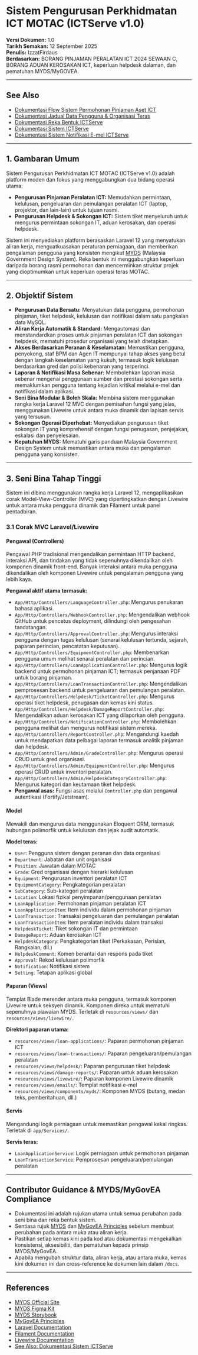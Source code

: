 # Sistem Pengurusan Perkhidmatan ICT MOTAC (ICTServe v1.0)

**Versi Dokumen:** 1.0  
**Tarikh Semakan:** 12 September 2025  
**Penulis:** IzzatFirdaus  
**Berdasarkan:** BORANG PINJAMAN PERALATAN ICT 2024 SEWAAN C, BORANG ADUAN KEROSAKAN ICT, keperluan helpdesk dalaman, dan pematuhan MYDS/MyGOVEA.

<!-- Nota: Dokumen ini telah disemak untuk pematuhan kepada MYDS dan 18 Prinsip MyGOVEA. -->

---

## See Also

- [Dokumentasi Flow Sistem Permohonan Pinjaman Aset ICT](<./Dokumentasi_Flow_Sistem_Permohonan_Pinjaman_Aset_ICT_ICTServe(iServe).md>)
- [Dokumentasi Jadual Data Pengguna & Organisasi Teras](<./Dokumentasi_Jadual_Data_Pengguna_Organisasi_Teras_ICTServe(iServe).md>)
- [Dokumentasi Reka Bentuk ICTServe](<./Dokumentasi_Reka_Bentuk_ICTServe(iServe).md>)
- [Dokumentasi Sistem ICTServe](<./Dokumentasi_Sistem_ICTServe(iServe).md>)
- [Dokumentasi Sistem Notifikasi E-mel ICTServe](<./Dokumentasi_Sistem_Notifikasi_E-mel_ICTServe(iServe).md>)

---

## 1. Gambaran Umum

Sistem Pengurusan Perkhidmatan ICT MOTAC (ICTServe v1.0) adalah platform moden dan fokus yang menggabungkan dua bidang operasi utama:

- **Pengurusan Pinjaman Peralatan ICT:** Memudahkan permintaan, kelulusan, pengeluaran dan pemulangan peralatan ICT (laptop, projektor, dan lain-lain) untuk tujuan rasmi.
- **Pengurusan Helpdesk & Sokongan ICT:** Sistem tiket menyeluruh untuk mengurus permintaan sokongan IT, aduan kerosakan, dan operasi helpdesk.

Sistem ini menyediakan platform berasaskan Laravel 12 yang menyatukan aliran kerja, menguatkuasakan peraturan perniagaan, dan memberikan pengalaman pengguna yang konsisten mengikut [MYDS](https://design.digital.gov.my/) (Malaysia Government Design System). Reka bentuk ini menggabungkan keperluan daripada borang rasmi permohonan dan mencerminkan struktur projek yang dioptimumkan untuk keperluan operasi teras MOTAC.

---

## 2. Objektif Sistem

- **Pengurusan Data Bersatu:** Menyatukan data pengguna, permohonan pinjaman, tiket helpdesk, kelulusan dan notifikasi dalam satu pangkalan data MySQL.
- **Aliran Kerja Automatik & Standard:** Mengautomasi dan menstandardkan proses untuk pinjaman peralatan ICT dan sokongan helpdesk, mematuhi prosedur organisasi yang telah ditetapkan.
- **Akses Berdasarkan Peranan & Keselamatan:** Memastikan pengguna, penyokong, staf BPM dan Agen IT mempunyai tahap akses yang betul dengan langkah keselamatan yang kukuh, termasuk logik kelulusan berdasarkan gred dan polisi kebenaran yang terperinci.
- **Laporan & Notifikasi Masa Sebenar:** Membolehkan laporan masa sebenar mengenai penggunaan sumber dan prestasi sokongan serta memaklumkan pengguna tentang kejadian kritikal melalui e-mel dan notifikasi dalam aplikasi.
- **Seni Bina Modular & Boleh Skala:** Membina sistem menggunakan rangka kerja Laravel 12 MVC dengan pemisahan fungsi yang jelas, menggunakan Livewire untuk antara muka dinamik dan lapisan servis yang tersusun.
- **Sokongan Operasi Diperhebat:** Menyediakan pengurusan tiket sokongan IT yang komprehensif dengan fungsi penugasan, penjejakan, eskalasi dan penyelesaian.
- **Kepatuhan MYDS:** Mematuhi garis panduan Malaysia Government Design System untuk memastikan antara muka dan pengalaman pengguna yang konsisten.

---

## 3. Seni Bina Tahap Tinggi

Sistem ini dibina menggunakan rangka kerja Laravel 12, mengaplikasikan corak Model-View-Controller (MVC) yang dipertingkatkan dengan Livewire untuk antara muka pengguna dinamik dan Filament untuk panel pentadbiran.

### 3.1 Corak MVC Laravel/Livewire

#### Pengawal (Controllers)

Pengawal PHP tradisional mengendalikan permintaan HTTP backend, interaksi API, dan tindakan yang tidak sepenuhnya dikendalikan oleh komponen dinamik front-end. Banyak interaksi antara muka pengguna dikendalikan oleh komponen Livewire untuk pengalaman pengguna yang lebih kaya.

**Pengawal aktif utama termasuk:**

- `App/Http/Controllers/LanguageController.php`: Mengurus penukaran bahasa aplikasi.
- `App/Http/Controllers/WebhookController.php`: Mengendalikan webhook GitHub untuk pencetus deployment, dilindungi oleh pengesahan tandatangan.
- `App/Http/Controllers/ApprovalController.php`: Mengurus interaksi pengguna dengan tugas kelulusan (senarai kelulusan tertunda, sejarah, paparan perincian, pencatatan keputusan).
- `App/Http/Controllers/EquipmentController.php`: Membenarkan pengguna umum melihat senarai peralatan dan perincian.
- `App/Http/Controllers/LoanApplicationController.php`: Mengurus logik backend untuk permohonan pinjaman ICT; termasuk penjanaan PDF untuk borang pinjaman.
- `App/Http/Controllers/LoanTransactionController.php`: Mengendalikan pemprosesan backend untuk pengeluaran dan pemulangan peralatan.
- `App/Http/Controllers/Helpdesk/TicketController.php`: Mengurus operasi tiket helpdesk, penugasan dan kemas kini status.
- `App/Http/Controllers/Helpdesk/DamageReportController.php`: Mengendalikan aduan kerosakan ICT yang dilaporkan oleh pengguna.
- `App/Http/Controllers/NotificationController.php`: Membolehkan pengguna melihat dan mengurus notifikasi sistem mereka.
- `App/Http/Controllers/ReportController.php`: Mengandungi kaedah untuk mendapatkan data pelbagai laporan termasuk analitik pinjaman dan helpdesk.
- `App/Http/Controllers/Admin/GradeController.php`: Mengurus operasi CRUD untuk gred organisasi.
- `App/Http/Controllers/Admin/EquipmentController.php`: Mengurus operasi CRUD untuk inventori peralatan.
- `App/Http/Controllers/Admin/HelpdeskCategoryController.php`: Mengurus kategori dan keutamaan tiket helpdesk.
- **Pengawal asas:** Fungsi asas melalui `Controller.php` dan pengawal autentikasi (Fortify/Jetstream).

#### Model

Mewakili dan mengurus data menggunakan Eloquent ORM, termasuk hubungan polimorfik untuk kelulusan dan jejak audit automatik.

**Model teras:**

- `User`: Pengguna sistem dengan peranan dan data organisasi
- `Department`: Jabatan dan unit organisasi
- `Position`: Jawatan dalam MOTAC
- `Grade`: Gred organisasi dengan hierarki kelulusan
- `Equipment`: Pengurusan inventori peralatan ICT
- `EquipmentCategory`: Pengkategorian peralatan
- `SubCategory`: Sub-kategori peralatan
- `Location`: Lokasi fizikal penyimpanan/penggunaan peralatan
- `LoanApplication`: Permohonan pinjaman peralatan ICT
- `LoanApplicationItem`: Item individu dalam permohonan pinjaman
- `LoanTransaction`: Transaksi pengeluaran dan pemulangan peralatan
- `LoanTransactionItem`: Item peralatan individu dalam transaksi
- `HelpdeskTicket`: Tiket sokongan IT dan permintaan
- `DamageReport`: Aduan kerosakan ICT
- `HelpdeskCategory`: Pengkategorian tiket (Perkakasan, Perisian, Rangkaian, dll.)
- `HelpdeskComment`: Komen berantai dan respons pada tiket
- `Approval`: Rekod kelulusan polimorfik
- `Notification`: Notifikasi sistem
- `Setting`: Tetapan aplikasi global

#### Paparan (Views)

Templat Blade merender antara muka pengguna, termasuk komponen Livewire untuk seksyen dinamik. Komponen direka untuk mematuhi sepenuhnya piawaian MYDS. Terletak di `resources/views/` dan `resources/views/livewire/`.

**Direktori paparan utama:**

- `resources/views/loan-applications/`: Paparan permohonan pinjaman ICT
- `resources/views/loan-transactions/`: Paparan pengeluaran/pemulangan peralatan
- `resources/views/helpdesk/`: Paparan pengurusan tiket helpdesk
- `resources/views/damage-reports/`: Paparan untuk aduan kerosakan
- `resources/views/livewire/`: Paparan komponen Livewire dinamik
- `resources/views/emails/`: Templat notifikasi e-mel
- `resources/views/components/myds/`: Komponen MYDS (butang, medan teks, pemberitahuan, dll.)

#### Servis

Mengandungi logik perniagaan untuk memastikan pengawal kekal ringkas. Terletak di `app/Services/`.

**Servis teras:**

- `LoanApplicationService`: Logik perniagaan untuk permohonan pinjaman
- `LoanTransactionService`: Pemprosesan pengeluaran/pemulangan peralatan

---

## Contributor Guidance & MYDS/MyGovEA Compliance

- Dokumentasi ini adalah rujukan utama untuk semua perubahan pada seni bina dan reka bentuk sistem.
- Sentiasa rujuk [MYDS](https://design.digital.gov.my/en/docs/design) dan [MyGovEA Principles](https://mygovea.jdn.gov.my/page-prinsip-reka-bentuk/) sebelum membuat perubahan pada antara muka atau aliran kerja.
- Pastikan setiap kemas kini pada kod atau dokumentasi mengekalkan konsistensi, aksesibiliti, dan pematuhan kepada prinsip MYDS/MyGovEA.
- Apabila mengubah struktur data, aliran kerja, atau antara muka, kemas kini dokumen ini dan cross-reference ke dokumen lain dalam `/docs`.

---

## References

- [MYDS Official Site](https://design.digital.gov.my/)
- [MYDS Figma Kit](<https://www.figma.com/file/svmWSPZarzWrJ116CQ8zpV/MYDS-(Beta)>)
- [MYDS Storybook](https://myds-storybook.vercel.app/)
- [MyGovEA Principles](https://mygovea.jdn.gov.my/page-prinsip-reka-bentuk/)
- [Laravel Documentation](https://laravel.com/docs)
- [Filament Documentation](https://filamentphp.com/docs)
- [Livewire Documentation](https://laravel-livewire.com/docs)
- [See Also: Dokumentasi Sistem ICTServe](<./Dokumentasi_Sistem_ICTServe(iServe).md>)
